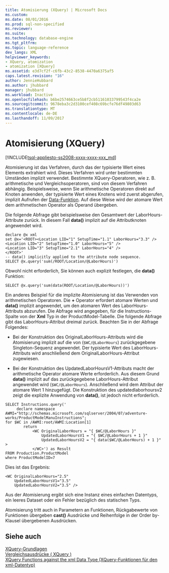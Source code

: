 ```yaml
---
title: Atomisierung (XQuery) | Microsoft Docs
ms.custom: 
ms.date: 08/01/2016
ms.prod: sql-non-specified
ms.reviewer: 
ms.suite: 
ms.technology: database-engine
ms.tgt_pltfrm: 
ms.topic: language-reference
dev_langs: XML
helpviewer_keywords:
- XQuery, atomization
- atomization [XQuery]
ms.assetid: e3d7cf2f-c6fb-43c2-8538-4470a6375af5
caps.latest.revision: "16"
author: JennieHubbard
ms.author: jhubbard
manager: jhubbard
ms.workload: Inactive
ms.openlocfilehash: b6be2574663ce5b8f2cb51161033799543f4ca2e
ms.sourcegitcommit: 9678eba3c2d3100cef408c69bcfe76df49803d63
ms.translationtype: MT
ms.contentlocale: de-DE
ms.lasthandoff: 11/09/2017
---
```

# <a name="atomization-xquery"></a>Atomisierung (XQuery)
[!INCLUDE[tsql-appliesto-ss2008-xxxx-xxxx-xxx_md](../includes/tsql-appliesto-ss2008-xxxx-xxxx-xxx-md.md)]

  Atomisierung ist das Verfahren, durch das der typisierte Wert eines Elements extrahiert wird. Dieses Verfahren wird unter bestimmten Umständen implizit verwendet. Bestimmte XQuery-Operatoren, wie z. B. arithmetische und Vergleichsoperatoren, sind von diesem Verfahren abhängig. Beispielsweise, wenn Sie arithmetische Operatoren direkt auf Knoten anwenden, der typisierte Wert eines Knotens wird zuerst abgerufen, implizit Aufrufen der [Data-Funktion](../xquery/data-accessor-functions-data-xquery.md). Auf diese Weise wird der atomare Wert dem arithmetischen Operator als Operand übergeben.  
  
 Die folgende Abfrage gibt beispielsweise den Gesamtwert der LaborHours-Attribute zurück. In diesem Fall **data()** implizit auf die Attributknoten angewendet wird.  
  
```  
declare @x xml  
set @x='<ROOT><Location LID="1" SetupTime="1.1" LaborHours="3.3" />  
<Location LID="2" SetupTime="1.0" LaborHours="5" />  
<Location LID="3" SetupTime="2.1" LaborHours="4" />  
</ROOT>'  
-- data() implicitly applied to the attribute node sequence.  
SELECT @x.query('sum(/ROOT/Location/@LaborHours)')  
```  
  
 Obwohl nicht erforderlich, Sie können auch explizit festlegen, die **data()** Funktion:  
  
```  
SELECT @x.query('sum(data(ROOT/Location/@LaborHours))')  
```  
  
 Ein anderes Beispiel für die implizite Atomisierung ist das Verwenden von arithmetischen Operatoren. Die  **+**  Operator erfordert atomare Werten und **data()** implizit angewendet, um den atomaren Wert des LaborHours-Attributs abzurufen. Die Abfrage wird angegeben, für die Instructions-Spalte von der **Xml** Typ in der ProductModel-Tabelle. Die folgende Abfrage gibt das LaborHours-Attribut dreimal zurück. Beachten Sie in der Abfrage Folgendes:  
  
-   Bei der Konstruktion des OriginalLaborHours-Attributs wird die Atomisierung implizit auf die von (`$WC/@LaborHours`) zurückgegebene Singleton-Sequenz angewendet. Der typisierte Wert des LaborHours-Attributs wird anschließend dem OriginalLaborHours-Attribut zugewiesen.  
  
-   Bei der Konstruktion des UpdatedLaborHoursV1-Attributs macht der arithmetische Operator atomare Werte erforderlich. Aus diesem Grund **data()** implizit auf das zurückgegebene LaborHours-Attribut angewendet wird (`$WC/@LaborHours`). Anschließend wird dem Attribut der atomare Wert 1 hinzugefügt. Die Konstruktion des updatedlaborhoursv2 zeigt die explizite Anwendung von **data()**, ist jedoch nicht erforderlich.  
  
```  
SELECT Instructions.query('  
     declare namespace AWMI="http://schemas.microsoft.com/sqlserver/2004/07/adventure-works/ProductModelManuInstructions";  
for $WC in /AWMI:root/AWMI:Location[1]  
        return  
            <WC OriginalLaborHours = "{ $WC/@LaborHours }"  
                UpdatedLaborHoursV1 = "{ $WC/@LaborHours + 1 }"   
                UpdatedLaborHoursV2 = "{ data($WC/@LaborHours) + 1 }" >  
            </WC>') as Result  
FROM Production.ProductModel  
where ProductModelID=7  
```  
  
 Dies ist das Ergebnis:  
  
```  
<WC OriginalLaborHours="2.5"   
    UpdatedLaborHoursV1="3.5"   
    UpdatedLaborHoursV2="3.5" />  
```  
  
 Aus der Atomisierung ergibt sich eine Instanz eines einfachen Datentyps, ein leeres Dataset oder ein Fehler bezüglich des statischen Typs.  
  
 Atomisierung tritt auch in Parametern an Funktionen, Rückgabewerte von Funktionen übergeben **cast()** Ausdrücke und Reihenfolge in der Order by-Klausel übergebenen Ausdrücken.  
  
## <a name="see-also"></a>Siehe auch  
 [XQuery-Grundlagen](../xquery/xquery-basics.md)   
 [Vergleichsausdrücke &#40; XQuery &#41;](../xquery/comparison-expressions-xquery.md)   
 [XQuery Functions against the xml Data Type (XQuery-Funktionen für den xml-Datentyp)](../xquery/xquery-functions-against-the-xml-data-type.md)  
  
  
